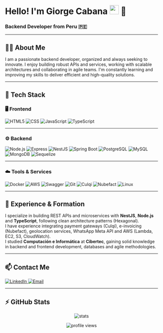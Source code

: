 <h1>Hello! I'm Giorge Cabana <img src="https://raw.githubusercontent.com/iampavangandhi/iampavangandhi/master/gifs/Hi.gif" width="30px"> 🚀</h1>
<h3>Backend Developer from Peru 🇵🇪</h3>

---

## 🧑‍💻 About Me
I am a passionate backend developer, organized and always seeking to innovate. I enjoy building robust APIs and services, working with scalable architectures and collaborating in agile teams. I'm constantly learning and improving my skills to deliver efficient and high-quality solutions.

---

## 🚀 Tech Stack

### 🖥️ Frontend
![HTML5](https://img.shields.io/badge/-HTML5-333333?style=flat&logo=HTML5)
![CSS](https://img.shields.io/badge/-CSS-333333?style=flat&logo=CSS&logoColor=1572B6)
![JavaScript](https://img.shields.io/badge/-JavaScript-333333?style=flat&logo=javascript)
![TypeScript](https://img.shields.io/badge/-TypeScript-333333?style=flat&logo=typescript)

---

### ⚙️ Backend
![Node.js](https://img.shields.io/badge/-Node.js-333333?style=flat&logo=node.js)
![Express](https://img.shields.io/badge/-Express-333333?style=flat&logo=express)
![NestJS](https://img.shields.io/badge/-NestJS-333333?style=flat&logo=nestjs)
![Spring Boot](https://img.shields.io/badge/-Spring%20Boot-333333?style=flat&logo=springboot)
![PostgreSQL](https://img.shields.io/badge/-PostgreSQL-333333?style=flat&logo=postgresql)
![MySQL](https://img.shields.io/badge/-MySQL-333333?style=flat&logo=mysql)
![MongoDB](https://img.shields.io/badge/-MongoDB-333333?style=flat&logo=mongodb)
![Sequelize](https://img.shields.io/badge/-Sequelize-333333?style=flat&logo=sequelize)

---

### ☁️ Tools & Services
![Docker](https://img.shields.io/badge/-Docker-333333?style=flat&logo=docker)
![AWS](https://img.shields.io/badge/-AWS-333333?style=flat&logo=amazon-aws)
![Swagger](https://img.shields.io/badge/-Swagger-333333?style=flat&logo=swagger)
![Git](https://img.shields.io/badge/-Git-333333?style=flat&logo=git)
![Culqi](https://img.shields.io/badge/-Culqi-333333?style=flat)
![Nubefact](https://img.shields.io/badge/-Nubefact-333333?style=flat)
![Linux](https://img.shields.io/badge/-Linux-333333?style=flat&logo=linux)

---

## 💼 Experience & Formation
I specialize in building REST APIs and microservices with **NestJS**, **Node.js** and **TypeScript**, following clean architecture patterns (Hexagonal).  
I have experience integrating payment gateways (Culqi), e-invoicing (Nubefact), geolocation services, WhatsApp Meta API and AWS (Lambda, EC2, S3, CloudWatch).  
I studied **Computación e Informática** at **Cibertec**, gaining solid knowledge in backend and frontend development, databases and agile methodologies.

---

## 📫 Contact Me
<p>
  <a href="https://www.linkedin.com/in/giorge-stuard-cabana-cribillero-697704267/">
    <img alt="LinkedIn" src="https://img.shields.io/badge/LinkedIn-Connect-blue?style=flat-square&logo=linkedin">
  </a>
  <a href="mailto:giorgestuardcc@gmail.com">
    <img alt="Email" src="https://img.shields.io/badge/Gmail-giorgestuardcc@gmail.com-D14836?style=flat-square&logo=gmail">
  </a>
</p>

---

## ⚡ GitHub Stats
<p align="center">
  <img src="https://github-readme-stats.vercel.app/api?username=GiorgeCabana2343&show_icons=true&theme=radical" alt="stats"/>
</p>
<p align="center">
  <img src="https://komarev.com/ghpvc/?username=GiorgeCabana2343&label=Profile%20views&color=0e75b6&style=flat" alt="profile views" />
</p>
